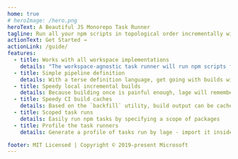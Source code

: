 ```yaml
---
home: true
# heroImage: /hero.png
heroText: A Beautiful JS Monorepo Task Runner
tagline: Run all your npm scripts in topological order incrementally with cloud cache
actionText: Get Started →
actionLink: /guide/
features:
  - title: Works with all workspace implementations
    details: "The workspace-agnostic task runner will run npm scripts for all workspace implementations out there: lerna, yarn, pnpm, rush"
  - title: Simple pipeline definition
    details: With a terse definition language, get going with builds within a few seconds
  - title: Speedy local incremental builds
    details: Because building once is painful enough, lage will remember what you've built before and skip steps that it has already performed before
  - title: Speedy CI build caches
    details: Based on the `backfill` utility, build output can be cached into the cloud for speedy CI builds as well
  - title: Scoped task runs
    details: Easily run npm tasks by specifying a scope of packages
  - title: Profile the task runners
    details: Generate a profile of tasks run by lage - import it inside Chrome or Edge to understand which tasks took the longest time

footer: MIT Licensed | Copyright © 2019-present Microsoft
---
```

